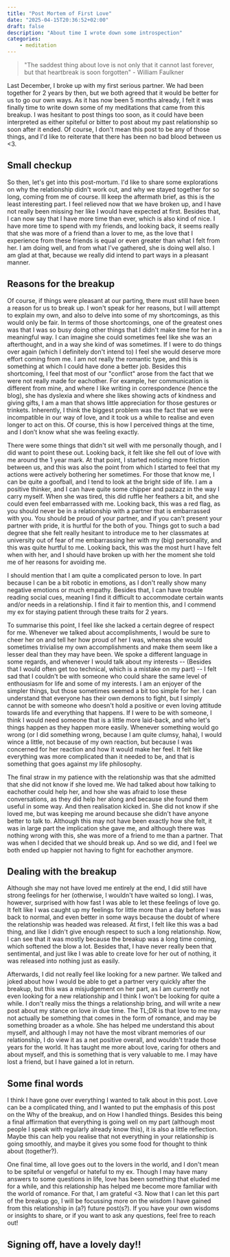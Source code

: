 ```yaml
---
title: "Post Mortem of First Love"
date: "2025-04-15T20:36:52+02:00"
draft: false
description: "About time I wrote down some introspection"
categories: 
    - meditation
---
```


> "The saddest thing about love is not only that it cannot last forever, but that heartbreak is soon forgotten" - William Faulkner

Last December, I broke up with my first serious partner. We had been together for 2 years by then, but we both agreed that it would be better for us to go our own ways. As it has now been 5 months already, I felt it was finally time to write down some of my meditations that came from this breakup. I was hesitant to post things too soon, as it could have been interpreted as either spiteful or bitter to post about my past relationship so soon after it ended. Of course, I don't mean this post to be any of those things, and I'd like to reiterate that there has been no bad blood between us <3. 

## Small checkup
So then, let's get into this post-mortum. I'd like to share some explorations on why the relationship didn't work out, and why we stayed together for so long, coming from me of course. Ill keep the aftermath brief, as this is the least interesting part. I feel relieved now that we have broken up, and I have not really been missing her like I would have expected at first. Besides that, I can now say that I have more time than ever, which is also kind of nice. I have more time to spend with my friends, and looking back, it seems really that she was more of a friend than a lover to me, as the love that I experience from these friends is equal or even greater than what I felt from her. I am doing well, and from what I've gathered, she is doing well also. I am glad at that, because we really did intend to part ways in a pleasant manner. 

## Reasons for the breakup
Of course, if things were pleasant at our parting, there must still have been a reason for us to break up. I won't speak for her reasons, but I will attempt to explain my own, and also to delve into some of my shortcomings, as this would only be fair. In terms of those shortcomings, one of the greatest ones was that I was so busy doing other things that I didn't make time for her in a meaningful way. I can imagine she could sometimes feel like she was an afterthought, and in a way she kind of was sometimes. If I were to do things over again (which I definitely don't intend to) I feel she would deserve more effort coming from me. I am not really the romantic type, and this is something at which I could have done a better job. Besides this shortcoming, I feel that most of our "conflict" arose from the fact that we were not really made for eachother. For example, her communication is different from mine, and where I like writing in correspondence (hence the blog), she has dyslexia and where she likes showing acts of kindness and giving gifts, I am a man that shows little appreciation for those gestures or trinkets. Inherently, I think the biggest problem was the fact that we were incompatible in our way of love, and it took us a while to realise and even longer to act on this. Of course, this is how I perceived things at the time, and I don’t know what she was feeling exactly.

There were some things that didn't sit well with me personally though, and I did want to point these out. Looking back, it felt like she fell out of love with me around the 1 year mark. At that point, I started noticing more friction between us, and this was also the point from which I started to feel that my actions were actively bothering her sometimes. For those that know me, I can be quite a goofball, and I tend to look at the bright side of life. I am a positive thinker, and I can have quite some chipper and pazazz in the way I carry myself. When she was tired, this did ruffle her feathers a bit, and she could even feel embarrassed with me. Looking back, this was a red flag, as you should never be in a relationship with a partner that is embarrassed with you. You should be proud of your partner, and if you can't present your partner with pride, it is hurtful for the both of you. Things got to such a bad degree that she felt really hesitant to introduce me to her classmates at university out of fear of me embarrassing her with my (big) personality, and this was quite hurtful to me. Looking back, this was the most hurt I have felt when with her, and I should have broken up with her the moment she told me of her reasons for avoiding me. 

I should mention that I am quite a complicated person to love. In part because I can be a bit robotic in emotions, as I don't really show many negative emotions or much empathy. Besides that, I can have trouble reading social cues, meaning I find it difficult to accommodate certain wants and/or needs in a relationship. I find it fair to mention this, and I commend my ex for staying patient through these traits for 2 years. 

To summarise this point, I feel like she lacked a certain degree of respect for me. Whenever we talked about accomplishments, I would be sure to cheer her on and tell her how proud of her I was, whereas she would sometimes trivialise my own accomplishments and make them seem like a lesser deal than they may have been. We spoke a different language in some regards, and whenever I would talk about my interests -- (Besides that I would often get too technical, which is a mistake on my part) -- I felt sad that I couldn't be with someone who could share the same level of enthousiasm for life and some of my interests. I am an enjoyer of the simpler things, but those sometimes seemed a bit too simple for her. I can understand that everyone has their own demons to fight, but I simply cannot be with someone who doesn't hold a positive or even loving attitude towards life and everything that happens. If I were to be with someone, I think I would need someone that is a little more laid-back, and who let's things happen as they happen more easily. Whenever something would go wrong (or I did something wrong, because I am quite clumsy, haha), I would wince a little, not because of my own reaction, but because I was concerned for her reaction and how it would make her feel. It felt like everything was more complicated than it needed to be, and that is something that goes against my life philosophy. 

The final straw in my patience with the relationship was that she admitted that she did not know if she loved me. We had talked about how talking to eachother could help her, and how she was afraid to lose these conversations, as they did help her along and because she found them useful in some way. And then realisation kicked in. She did not know if she loved me, but was keeping me around because she didn't have anyone better to talk to. Although this may not have been exactly how she felt, it was in large part the implication she gave me, and although there was nothing wrong with this, she was more of a friend to me than a partner. That was when I decided that we should break up. And so we did, and I feel we both ended up happier not having to fight for eachother anymore. 

## Dealing with the breakup
Although she may not have loved me entirely at the end, I did still have strong feelings for her (otherwise, I wouldn't have waited so long). I was, however, surprised with how fast I was able to let these feelings of love go. It felt like I was caught up my feelings for little more than a day before I was back to normal, and even better in some ways because the doubt of where the relationship was headed was released. At first, I felt like this was a bad thing, and like I didn't give enough respect to such a long relationship. Now, I can see that it was mostly because the breakup was a long time coming, which softened the blow a lot. Besides that, I have never really been that sentimental, and just like I was able to create love for her out of nothing, it was released into nothing just as easily. 

Afterwards, I did not really feel like looking for a new partner. We talked and joked about how I would be able to get a partner very quickly after the breakup, but this was a misjudgement on her part, as I am currently not even looking for a new relationship and I think I won't be looking for quite a while. I don't really miss the things a relationship bring, and will write a new post about my stance on love in due time. The TL;DR is that love to me may not actually be something that comes in the form of romance, and may be something broader as a whole. She has helped me understand this about myself, and although I may not have the most vibrant memories of our relationship, I do view it as a net positive overall, and wouldn't trade those years for the world. It has taught me more about love, caring for others and about myself, and this is something that is very valuable to me. I may have lost a friend, but I have gained a lot in return. 

## Some final words
I think I have gone over everything I wanted to talk about in this post. Love can be a complicated thing, and I wanted to put the emphasis of this post on the Why of the breakup, and on How I handled things. Besides this being a final affirmation that everything is going well on my part (although most people I speak with regularly already know this), it is also a little reflection. Maybe this can help you realise that not everything in your relationship is going smoothly, and maybe it gives you some food for thought to think about (together?). 

One final time, all love goes out to the lovers in the world, and I don't mean to be spiteful or vengeful or hateful to my ex. Though I may have many answers to some questions in life, love has been something that eluded me for a while, and this relationship has helped me become more familiar with the world of romance. For that, I am grateful <3. Now that I can let this part of the breakup go, I will be focussing more on the wisdom I have gained from this relationship in (a?) future post(s?). If you have your own wisdoms or insights to share, or if you want to ask any questions, feel free to reach out!

## Signing off, have a lovely day!!







